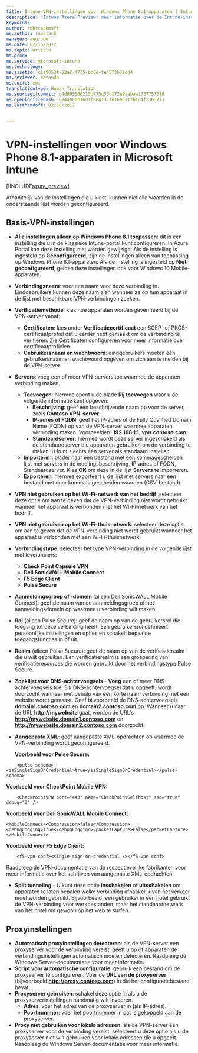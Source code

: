 ```yaml
---
title: Intune-VPN-instellingen voor Windows Phone 8.1-apparaten | Intune Azure Preview | Microsoft Docs
description: 'Intune Azure Preview: meer informatie over de Intune-instellingen die u kunt gebruiken om VPN-verbindingen op Windows Phone 8.1-apparaten te configureren.'
keywords: 
author: robstackmsft
ms.author: robstack
manager: angrobe
ms.date: 02/15/2017
ms.topic: article
ms.prod: 
ms.service: microsoft-intune
ms.technology: 
ms.assetid: c1a9053f-02a7-4735-bc0d-fe4573b31ed4
ms.reviewer: karanda
ms.suite: ems
translationtype: Human Translation
ms.sourcegitcommit: b4d095506215b775d56d172e9aabae1737757310
ms.openlocfilehash: 674a806b16d1f88413c1d1bbda1fb1d4f3363771
ms.lasthandoff: 02/16/2017


---
```


# <a name="vpn-settings-for-windows-phone-81-devices-in-microsoft-intune"></a>VPN-instellingen voor Windows Phone 8.1-apparaten in Microsoft Intune

[!INCLUDE[azure_preview](../includes/azure_preview.md)]

Afhankelijk van de instellingen die u kiest, kunnen niet alle waarden in de onderstaande lijst worden geconfigureerd.

## <a name="base-vpn-settings"></a>Basis-VPN-instellingen

- **Alle instellingen alleen op Windows Phone 8.1 toepassen**: dit is een instelling die u in de klassieke Intune-portal kunt configureren. In Azure Portal kan deze instelling niet worden gewijzigd. Als de instelling is ingesteld op **Geconfigureerd**, zijn de instellingen alleen van toepassing op Windows Phone 8.1-apparaten. Als de instelling is ingesteld op **Niet geconfigureerd**, gelden deze instellingen ook voor Windows 10 Mobile-apparaten.
- **Verbindingsnaam**: voer een naam voor deze verbinding in. Eindgebruikers kunnen deze naam zien wanneer ze op hun apparaat in de lijst met beschikbare VPN-verbindingen zoeken.
- **Verificatiemethode**: kies hoe apparaten worden geverifieerd bij de VPN-server vanaf:
    - **Certificaten**: kies onder **Verificatiecertificaat** een SCEP- of PKCS-certificaatprofiel dat u eerder hebt gemaakt om de verbinding te verifiëren. Zie [Certificaten configureren](how-to-configure-certificates.md) voor meer informatie over certificaatprofielen.
    - **Gebruikersnaam en wachtwoord**: eindgebruikers moeten een gebruikersnaam en wachtwoord opgeven om zich aan te melden bij de VPN-server.
- **Servers**: voeg een of meer VPN-servers toe waarmee de apparaten verbinding maken.
    - **Toevoegen**: hiermee opent u de blade **Rij toevoegen** waar u de volgende informatie kunt opgeven:
        - **Beschrijving**: geef een beschrijvende naam op voor de server, zoals **Contoso VPN-server**.
        - **IP-adres of FQDN**: geef het IP-adres of de Fully Qualified Domain Name (FQDN) op van de VPN-server waarmee apparaten verbinding maken. Voorbeelden: **192.168.1.1**, **vpn.contoso.com**.
        - **Standaardserver**: hiermee wordt deze server ingeschakeld als de standaardserver die apparaten gebruiken om de verbinding te maken. U kunt slechts één server als standaard instellen.
    - **Importeren**: blader naar een bestand met een kommagescheiden lijst met servers in de indelingsbeschrijving, IP-adres of FQDN, Standaardserver. Kies **OK** om deze in de lijst **Servers** te importeren.
    - **Exporteren**: hiermee exporteert u de lijst met servers naar een bestand met door komma's gescheiden waarden (CSV-bestand).

- **VPN niet gebruiken op het Wi-Fi-netwerk van het bedrijf**: selecteer deze optie om aan te geven dat de VPN-verbinding niet wordt gebruikt wanneer het apparaat is verbonden met het Wi-Fi-netwerk van het bedrijf.
- **VPN niet gebruiken op het Wi-Fi-thuisnetwerk**: selecteer deze optie om aan te geven dat de VPN-verbinding niet wordt gebruikt wanneer het apparaat is verbonden met een Wi-Fi-thuisnetwerk.

- **Verbindingstype**: selecteer het type VPN-verbinding in de volgende lijst met leveranciers:
    - **Check Point Capsule VPN**
    - **Dell SonicWALL Mobile Connect**
    - **F5 Edge Client**
    - **Pulse Secure**

- **Aanmeldingsgroep of -domein** (alleen Dell SonicWALL Mobile Connect): geef de naam van de aanmeldingsgroep of het aanmeldingsdomein op waarmee u verbinding wilt maken.
- **Rol** (alleen Pulse Secure): geef de naam op van de gebruikersrol die toegang tot deze verbinding heeft. Een gebruikersrol definieert persoonlijke instellingen en opties en schakelt bepaalde toegangsfuncties in of uit.
- **Realm** (alleen Pulse Secure): geef de naam op van de verificatierealm die u wilt gebruiken. Een verificatierealm is een groepering van verificatieresources die worden gebruikt door het verbindingstype Pulse Secure.

- **Zoeklijst voor DNS-achtervoegsels** - **Voeg** een of meer DNS-achtervoegsels toe. Elk DNS-achtervoegsel dat u opgeeft, wordt doorzocht wanneer met behulp van een korte naam verbinding met een website wordt gemaakt. Geef bijvoorbeeld de DNS-achtervoegsels **domain1.contoso.com** en **domain2.contoso.com** op. Wanneer u naar de URL **http://mywebsite** gaat, worden de URL's **http://mywebsite.domain1.contoso.com** en **http://mywebsite.domain2.contoso.com** doorzocht.

- **Aangepaste XML**: geef aangepaste XML-opdrachten op waarmee de VPN-verbinding wordt geconfigureerd.

    **Voorbeeld voor Pulse Secure:**

```
    <pulse-schema><isSingleSignOnCredential>true</isSingleSignOnCredential></pulse-schema>

```

**Voorbeeld voor CheckPoint Mobile VPN:**

```
    <CheckPointVPN port="443" name="CheckPointSelfhost" sso="true" debug="3" />
```

**Voorbeeld voor Dell SonicWALL Mobile Connect:**
```
<MobileConnect><Compression>false</Compression><debugLogging>True</debugLogging><packetCapture>False</packetCapture></MobileConnect>

```

**Voorbeeld voor F5 Edge Client:**
```
    <f5-vpn-conf><single-sign-on-credential /></f5-vpn-conf>

```

Raadpleeg de VPN-documentatie van de respectievelijke fabrikanten voor meer informatie over het schrijven van aangepaste XML-opdrachten.

- **Split tunneling** - U kunt deze optie **inschakelen** of **uitschakelen** om apparaten te laten bepalen welke verbinding afhankelijk van het verkeer moet worden gebruikt. Bijvoorbeeld: een gebruiker in een hotel gebruikt de VPN-verbinding voor werkbestanden, maar het standaardnetwerk van het hotel om gewoon op het web te surfen.




## <a name="proxy-settings"></a>Proxyinstellingen

- **Automatisch proxyinstellingen detecteren**: als de VPN-server een proxyserver voor de verbinding vereist, geeft u op of apparaten de verbindingsinstellingen automatisch moeten detecteren. Raadpleeg de Windows Server-documentatie voor meer informatie.
- **Script voor automatische configuratie**: gebruik een bestand om de proxyserver te configureren. Voer de **URL van de proxyserver** (bijvoorbeeld **http://proxy.contoso.com**) in die het configuratiebestand bevat.
- **Proxyserver gebruiken**: schakel deze optie in als u de proxyserverinstellingen handmatig wilt invoeren.
    - **Adres**: voer het adres van de proxyserver in (als IP-adres).
    - **Poortnummer**: voer het poortnummer in dat is gekoppeld aan de proxyserver.
- **Proxy niet gebruiken voor lokale adressen**: als de VPN-server een proxyserver voor de verbinding vereist, selecteert u deze optie als u de proxyserver niet wilt gebruiken voor lokale adressen die u opgeeft. Raadpleeg de Windows Server-documentatie voor meer informatie.

